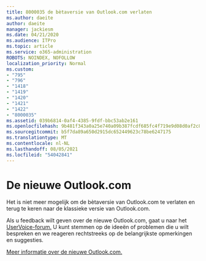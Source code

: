 ```yaml
---
title: 8000035 de bètaversie van Outlook.com verlaten
ms.author: daeite
author: daeite
manager: jackiesm
ms.date: 04/21/2020
ms.audience: ITPro
ms.topic: article
ms.service: o365-administration
ROBOTS: NOINDEX, NOFOLLOW
localization_priority: Normal
ms.custom:
- "795"
- "796"
- "1418"
- "1419"
- "1420"
- "1421"
- "1422"
- "8000035"
ms.assetid: 039b6814-0af4-4385-9fdf-bbc53ab2e161
ms.openlocfilehash: 9b481f343a0a25e740a09b387fcdf685fc4f719e9d08d0af2c885f7441ff1b23
ms.sourcegitcommit: b5f7da89a650d2915dc652449623c78be6247175
ms.translationtype: MT
ms.contentlocale: nl-NL
ms.lasthandoff: 08/05/2021
ms.locfileid: "54042841"
---
```

# <a name="the-new-outlookcom"></a>De nieuwe Outlook.com

Het is niet meer mogelijk om de bètaversie van Outlook.com te verlaten en terug te keren naar de klassieke versie van Outlook.com.
  
Als u feedback wilt geven over de nieuwe Outlook.com, gaat u naar het [UserVoice-forum.](https://go.microsoft.com/fwlink/p/?linkid=851599) U kunt stemmen op de ideeën of problemen die u wilt bespreken en we reageren rechtstreeks op de belangrijkste opmerkingen en suggesties.
  
[Meer informatie over de nieuwe Outlook.com.](https://go.microsoft.com/fwlink/p/?linkid=874356)
  